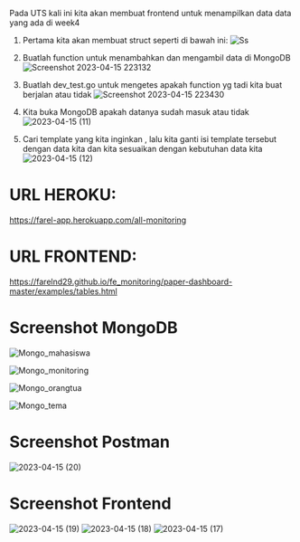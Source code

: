 Pada UTS kali ini kita akan membuat frontend untuk menampilkan data data yang ada di week4

1. Pertama kita akan membuat struct seperti di bawah ini:
   ![Ss](https://user-images.githubusercontent.com/125639100/232233993-5b674533-2059-4dd4-9056-d64cbc7249c1.png)

2. Buatlah function untuk menambahkan dan mengambil data di MongoDB
   ![Screenshot 2023-04-15 223132](https://user-images.githubusercontent.com/125639100/232234340-4bfdb1c3-3952-4d2b-be83-20a9d5f94f46.png)

3. Buatlah dev_test.go untuk mengetes apakah function yg tadi kita buat berjalan atau tidak
   ![Screenshot 2023-04-15 223430](https://user-images.githubusercontent.com/125639100/232234499-e9f7e4b4-d5bc-47cb-9aa8-305e827c1f12.png)

4. Kita buka MongoDB apakah datanya sudah masuk atau tidak
   ![2023-04-15 (11)](https://user-images.githubusercontent.com/125639100/232234689-7ff6da6f-f3bf-4eb0-aa4d-1b7641a80a76.png)

5. Cari template yang kita inginkan , lalu kita ganti isi template tersebut dengan data kita dan kita sesuaikan dengan kebutuhan data kita
   ![2023-04-15 (12)](https://user-images.githubusercontent.com/125639100/232234822-b40dbf53-949f-4de4-b6a0-c56d4293109f.png)

# URL HEROKU:

https://farel-app.herokuapp.com/all-monitoring

# URL FRONTEND:

https://farelnd29.github.io/fe_monitoring/paper-dashboard-master/examples/tables.html

# Screenshot MongoDB

![Mongo_mahasiswa](https://user-images.githubusercontent.com/125639100/232234890-4f7c1d39-ee64-4bc5-9a74-3e584d3fafb3.png)

![Mongo_monitoring](https://user-images.githubusercontent.com/125639100/232235007-9dc88441-7bcd-4b4f-9093-f0326496a126.png)

![Mongo_orangtua](https://user-images.githubusercontent.com/125639100/232235036-7ec1ab75-7bd0-4dc4-bee2-c1f5492a8cf0.png)

![Mongo_tema](https://user-images.githubusercontent.com/125639100/232235064-70475bf9-864e-4e75-8785-65de7623743a.png)

# Screenshot Postman

![2023-04-15 (20)](https://user-images.githubusercontent.com/125639100/232235423-61f72ac7-adc7-4ce8-8dc1-f17936d94722.png)

# Screenshot Frontend

![2023-04-15 (19)](https://user-images.githubusercontent.com/125639100/232235355-25f22e7b-655b-4fe5-b543-f3cb44fff10d.png)
![2023-04-15 (18)](https://user-images.githubusercontent.com/125639100/232235359-98378c37-a51c-47d0-b79d-a3a85df72742.png)
![2023-04-15 (17)](https://user-images.githubusercontent.com/125639100/232235361-4000bb60-960d-43fa-a8db-829fe81c1dcd.png)
